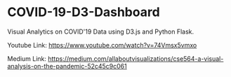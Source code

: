 # COVID-19-D3-Dashboard
Visual Analytics on COVID'19 Data using D3.js and Python Flask.

Youtube Link: https://www.youtube.com/watch?v=74Vmsx5vmxo

Medium Link: https://medium.com/allaboutvisualizations/cse564-a-visual-analysis-on-the-pandemic-52c45c9c061
